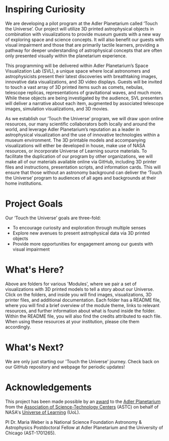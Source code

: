 # Inspiring Curiosity

We are developing a pilot program at the Adler Planetarium called ‘Touch the Universe’. Our project will utilize 3D printed astrophysical objects in combination with visualizations to provide museum guests with a new way of exploring space and science concepts. It will also benefit our guests with visual impairment and those that are primarily tactile learners, providing a pathway for deeper understanding of astrophysical concepts that are often only presented visually within the planetarium experience.  

This programming will be delivered within Adler Planetarium’s Space Visualization Lab (SVL), a unique space where local astronomers and astrophysicists present their latest discoveries with breathtaking images, innovative data visualizations, and 3D video displays. Guests will be invited to touch a vast array of 3D printed items such as comets, nebulas, telescope replicas, representations of gravitational waves, and much more. While these objects are being investigated by the audience, SVL presenters will deliver a narrative about each item, augmented by associated telescope images, simulation visualizations, and 3D movies.  

As we establish our ‘Touch the Universe’ program, we will draw upon online resources, our many scientific collaborators both locally and around the world, and leverage Adler Planetarium’s reputation as a leader in astrophysical visualization and the use of innovative technologies within a museum environment. The 3D printable models and accompanying visualizations will either be developed in house, make use of NASA resources, or incorporate Universe of Learning source materials. To facilitate the duplication of our program by other organizations, we will make all of our materials available online via GitHub, including 3D printer files and instructions, presentation scripts, and information cards. This will ensure that those without an astronomy background can deliver the ‘Touch the Universe’ program to audiences of all ages and backgrounds at their home institutions.       

# Project Goals

Our ‘Touch the Universe’ goals are three-fold: 
* To encourage curiosity and exploration through multiple senses
* Explore new avenues to present astrophysical data via 3D printed objects
* Provide more opportunities for engagement among our guests with visual impairment

# What's Here?

Above are folders for various 'Modules', where we pair a set of visualizations with 3D printed models to tell a story about our Universe. Click on the folders, and inside you will find images, visualizations, 3D printer files, and additional documentation. Each folder has a README file, where you will find a brief overview of the module theme, links to relevant resources, and further information about what is found inside the folder. Within the README file, you will also find the credits attributed to each file. When using these resources at your institution, please cite them accordingly.  
# What's Next?

We are only just starting our 'Touch the Universe' journey. Check back on our GitHub repository and webpage for periodic updates!

# Acknowledgements

This project has been made possible by an [award](http://www.astc.org/astc-news/congratulating-nasas-universe-of-learning-mini-fund-recipients/) to the [Adler Planetarium](https://www.adlerplanetarium.org/#wUjDlx4DEz33h1tR.97) from the [Association of Science-Technology Centers](http://www.astc.org/about-astc/) (ASTC) on behalf of NASA's [Universe of Learning](https://www.universe-of-learning.org/) (UoL).

PI Dr. Maria Weber is a National Science Foundation Astronomy & Astrophysics Postdoctoral Fellow at Adler Planetarium and the University of Chicago (AST-1701265). 
